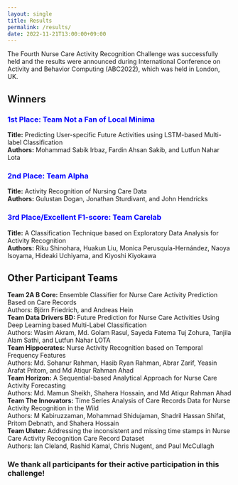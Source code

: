 ```yaml
---
layout: single
title: Results
permalink: /results/
date: 2022-11-21T13:00:00+09:00
---
```

 
The Fourth Nurse Care Activity Recognition Challenge was successfully held and the results were announced during International Conference on Activity and Behavior Computing (ABC2022), which was held in London, UK.


<h2>Winners</h2>
<h3><b><span style="color:blue"> 1st Place: Team Not a Fan of Local Minima </span></b></h3>
<div><b>Title:</b> Predicting User-specific Future Activities using LSTM-based Multi-label Classification </div>
<div><b>Authors:</b> Mohammad Sabik Irbaz, Fardin Ahsan Sakib, and Lutfun Nahar Lota</div>

<h3><b><span style="color:blue"> 2nd Place: Team Alpha </span></b></h3>
<div><b>Title:</b> Activity Recognition of Nursing Care Data </div>
<div><b>Authors:</b> Gulustan Dogan, Jonathan Sturdivant, and John Hendricks </div>

<h3><b><span style="color:blue"> 3rd Place/Excellent F1-score: Team Carelab </span></b></h3>
<div><b>Title:</b> A Classification Technique based on Exploratory Data Analysis for Activity Recognition </div>
<div><b>Authors:</b> Riku Shinohara, Huakun Liu, Monica Perusquía-Hernández, Naoya Isoyama, Hideaki Uchiyama, and Kiyoshi Kiyokawa </div>



<h2>Other Participant Teams</h2>
<div><b>Team 2A B Core:</b> Ensemble Classifier for Nurse Care Activity Prediction Based on Care Records </div>
<div>Authors: Björn Friedrich, and Andreas Hein </div>

<div><b>Team Data Drivers BD:</b> Future Prediction for Nurse Care Activities Using Deep Learning based Multi-Label Classification </div>
<div>Authors: Wasim Akram, Md. Golam Rasul, Sayeda Fatema Tuj Zohura, Tanjila Alam Sathi, and Lutfun Nahar LOTA </div>

<div><b>Team Hippocrates:</b> Nurse Activity Recognition based on Temporal Frequency Features </div>
<div>Authors: Md. Sohanur Rahman, Hasib Ryan Rahman, Abrar Zarif, Yeasin Arafat Pritom, and Md Atiqur Rahman Ahad </div>

<div><b>Team Horizon:</b> A Sequential-based Analytical Approach for Nurse Care Activity Forecasting </div>
<div>Authors: Md. Mamun Sheikh, Shahera Hossain, and Md Atiqur Rahman Ahad </div>

<div><b>Team The Innovators:</b> Time Series Analysis of Care Records Data for Nurse Activity Recognition in the Wild </div>
<div>Authors: M Kabiruzzaman, Mohammad Shidujaman, Shadril Hassan Shifat, Pritom Debnath, and Shahera Hossain</div>

<div><b>Team Ulster:</b> Addressing the inconsistent and missing time stamps in Nurse Care Activity Recognition Care Record Dataset </div>
<div>Authors: Ian Cleland, Rashid Kamal, Chris Nugent, and Paul McCullagh</div>

<h3>
    We thank all participants for their active participation in this challenge!
</h3>



